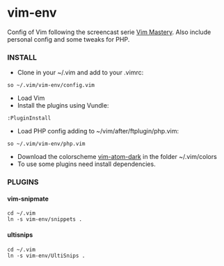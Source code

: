# vim-env

Config of Vim following the screencast serie [Vim Mastery](https://laracasts.com/series/vim-mastery). Also include personal config and some tweaks for PHP.

### INSTALL

* Clone in your ~/.vim and add to your .vimrc:
```
so ~/.vim/vim-env/config.vim
```
* Load Vim
* Install the plugins using Vundle:
```
:PluginInstall
```
* Load PHP config adding to ~/vim/after/ftplugin/php.vim:
```
so ~/.vim/vim-env/php.vim
```
* Download the colorscheme [vim-atom-dark](https://github.com/gosukiwi/vim-atom-dark) in the folder ~/.vim/colors
* To use some plugins need install dependencies.

### PLUGINS

#### vim-snipmate

```
cd ~/.vim
ln -s vim-env/snippets .
```

#### ultisnips

```
cd ~/.vim
ln -s vim-env/UltiSnips .
```

